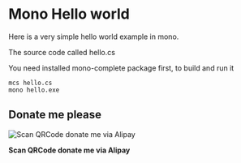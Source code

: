 # Mono Hello world

Here is a very simple hello world example in mono.

The source code called hello.cs

You need installed mono-complete package first, to build and run it

```
mcs hello.cs
mono hello.exe
```


## Donate me please

![Scan QRCode donate me via Alipay](https://www.netroby.com/assets/images/alipayme.jpg)

**Scan QRCode donate me via Alipay**
